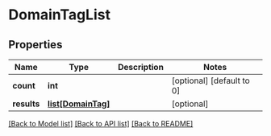 # DomainTagList

## Properties
Name | Type | Description | Notes
------------ | ------------- | ------------- | -------------
**count** | **int** |  | [optional] [default to 0]
**results** | [**list[DomainTag]**](DomainTag.md) |  | [optional] 

[[Back to Model list]](../README.md#documentation-for-models) [[Back to API list]](../README.md#documentation-for-api-endpoints) [[Back to README]](../README.md)


